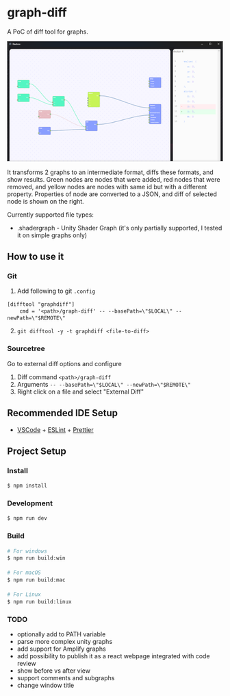 # graph-diff

A PoC of diff tool for graphs.

![Preview](docs/preview.png)

It transforms 2 graphs to an intermediate format, diffs these formats, and show results.
Green nodes are nodes that were added, red nodes that were removed, and yellow nodes are nodes with same id but with a different property.
Properties of node are converted to a JSON, and diff of selected node is shown on the right.

Currently supported file types:

- .shadergraph - Unity Shader Graph (it's only partially supported, I tested it on simple graphs only)

## How to use it

### Git

1. Add following to git `.config`

```
[difftool "graphdiff"]
	cmd = '<path>/graph-diff' -- --basePath=\"$LOCAL\" --newPath=\"$REMOTE\"
```

2. `git difftool -y -t graphdiff <file-to-diff>`

### Sourcetree

Go to external diff options and configure

1. Diff command `<path>/graph-diff`
2. Arguments `-- --basePath=\"$LOCAL\" --newPath=\"$REMOTE\"`
3. Right click on a file and select "External Diff"

## Recommended IDE Setup

- [VSCode](https://code.visualstudio.com/) + [ESLint](https://marketplace.visualstudio.com/items?itemName=dbaeumer.vscode-eslint) + [Prettier](https://marketplace.visualstudio.com/items?itemName=esbenp.prettier-vscode)

## Project Setup

### Install

```bash
$ npm install
```

### Development

```bash
$ npm run dev
```

### Build

```bash
# For windows
$ npm run build:win

# For macOS
$ npm run build:mac

# For Linux
$ npm run build:linux
```

### TODO

- optionally add to PATH variable
- parse more complex unity graphs
- add support for Amplify graphs
- add possibility to publish it as a react webpage integrated with code review
- show before vs after view
- support comments and subgraphs
- change window title